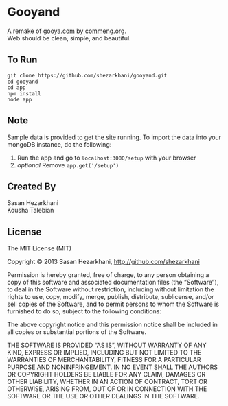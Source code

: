 Gooyand
================

A remake of [gooya.com][1] by [commeng.org][2].  
Web should be clean, simple, and beautiful.

To Run
-----------------
    git clone https://github.com/shezarkhani/gooyand.git
    cd gooyand
    cd app
    npm install
    node app

Note
------------------
Sample data is provided to get the site running. To import the data into your mongoDB instance, do the following:

1. Run the app and go to `localhost:3000/setup` with your browser
2. *optional* Remove `app.get('/setup')` 

Created By
---------------------
Sasan Hezarkhani  
Kousha Talebian

License
-----------------------


The MIT License (MIT)

Copyright © 2013 Sasan Hezarkhani, http://github.com/shezarkhani

Permission is hereby granted, free of charge, to any person obtaining a copy of this software and associated documentation files (the “Software”), to deal in the Software without restriction, including without limitation the rights to use, copy, modify, merge, publish, distribute, sublicense, and/or sell copies of the Software, and to permit persons to whom the Software is furnished to do so, subject to the following conditions:

The above copyright notice and this permission notice shall be included in all copies or substantial portions of the Software.

THE SOFTWARE IS PROVIDED “AS IS”, WITHOUT WARRANTY OF ANY KIND, EXPRESS OR IMPLIED, INCLUDING BUT NOT LIMITED TO THE WARRANTIES OF MERCHANTABILITY, FITNESS FOR A PARTICULAR PURPOSE AND NONINFRINGEMENT. IN NO EVENT SHALL THE AUTHORS OR COPYRIGHT HOLDERS BE LIABLE FOR ANY CLAIM, DAMAGES OR OTHER LIABILITY, WHETHER IN AN ACTION OF CONTRACT, TORT OR OTHERWISE, ARISING FROM, OUT OF OR IN CONNECTION WITH THE SOFTWARE OR THE USE OR OTHER DEALINGS IN THE SOFTWARE.


[1]: http://www.gooya.com
[2]: http://web.commeng.org
